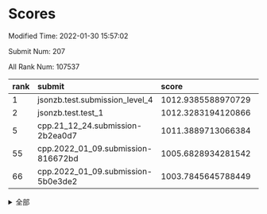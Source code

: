 # Scores

Modified Time: 2022-01-30 15:57:02

Submit Num: 207

All Rank Num: 107537

| rank |               submit               |       score        |       sigma        | pk_num |
| :--- | :--------------------------------- | :----------------- | :----------------- | :----- |
| 1    | jsonzb.test.submission_level_4     | 1012.9385588970729 | 0.7934283306195052 | 2074   |
| 2    | jsonzb.test.test_1                 | 1012.3283194120866 | 0.7719203725796014 | 2076   |
| 5    | cpp.21_12_24.submission-2b2ea0d7   | 1011.3889713066384 | 0.8007575995455924 | 2080   |
| 55   | cpp.2022_01_09.submission-816672bd | 1005.6828934281542 | 0.7137105050212118 | 2076   |
| 66   | cpp.2022_01_09.submission-5b0e3de2 | 1003.7845645788449 | 0.7115829446784582 | 2073   |


<details>
<summary>全部</summary>

| rank |                 submit                 |       score        |       sigma        | pk_num |
| :--- | :------------------------------------- | :----------------- | :----------------- | :----- |
| 1    | jsonzb.test.submission_level_4         | 1012.9385588970729 | 0.7934283306195052 | 2074   |
| 2    | jsonzb.test.test_1                     | 1012.3283194120866 | 0.7719203725796014 | 2076   |
| 3    | gobigger.level_3.submission_level_3_16 | 1011.8369957947947 | 0.7754665634552094 | 2080   |
| 4    | gobigger.level_3.submission_level_3_30 | 1011.4897328249602 | 0.7891517838010705 | 2080   |
| 5    | cpp.21_12_24.submission-2b2ea0d7       | 1011.3889713066384 | 0.8007575995455924 | 2080   |
| 6    | gobigger.level_3.submission_level_3_3  | 1010.8964753917402 | 0.7667660076706729 | 2083   |
| 7    | gobigger.level_3.submission_level_3_0  | 1010.889640417646  | 0.7635198743136944 | 2079   |
| 8    | gobigger.level_3.submission_level_3_28 | 1010.558010534588  | 0.7730768213359227 | 2078   |
| 9    | gobigger.level_3.submission_level_3_6  | 1010.5559201062539 | 0.7620939325653556 | 2076   |
| 10   | gobigger.level_3.submission_level_3_21 | 1010.5125541392665 | 0.7799824123128012 | 2078   |
| 11   | gobigger.level_3.submission_level_3_20 | 1010.4496937568855 | 0.7747899619610318 | 2078   |
| 12   | gobigger.level_3.submission_level_3_29 | 1010.3780884964514 | 0.7727712101664767 | 2078   |
| 13   | gobigger.level_3.submission_level_3_14 | 1010.370058279439  | 0.7727673854720073 | 2075   |
| 14   | gobigger.level_3.submission_level_3_4  | 1010.36088093998   | 0.7579508036948652 | 2079   |
| 15   | gobigger.level_3.submission_level_3_5  | 1010.347043841513  | 0.7621522004303346 | 2081   |
| 16   | gobigger.level_3.submission_level_3_10 | 1010.3451669233201 | 0.7574742608187042 | 2077   |
| 17   | gobigger.level_3.submission_level_3_26 | 1010.3391653234456 | 0.7554017095586072 | 2078   |
| 18   | gobigger.level_3.submission_level_3_22 | 1010.3019362053186 | 0.759077416465408  | 2078   |
| 19   | gobigger.level_3.submission_level_3_35 | 1010.2732538126434 | 0.7702936536867683 | 2083   |
| 20   | gobigger.level_3.submission_level_3_8  | 1010.2192253893045 | 0.763026729179736  | 2080   |
| 21   | gobigger.level_3.submission_level_3_1  | 1010.2161044645891 | 0.7505464841133932 | 2076   |
| 22   | gobigger.level_3.submission_level_3_12 | 1010.2072472091322 | 0.7442365076150437 | 2076   |
| 23   | gobigger.level_3.submission_level_3_48 | 1010.2031383326671 | 0.7410442535388165 | 2076   |
| 24   | gobigger.level_3.submission_level_3_25 | 1010.1341867472273 | 0.7592204425439759 | 2081   |
| 25   | gobigger.level_3.submission_level_3_7  | 1010.124077445308  | 0.7681123644967484 | 2081   |
| 26   | gobigger.level_3.submission_level_3_45 | 1010.0971166925098 | 0.7547872495837591 | 2084   |
| 27   | gobigger.level_3.submission_level_3_11 | 1010.085648776851  | 0.7587964948065269 | 2079   |
| 28   | gobigger.level_3.submission_level_3_46 | 1010.0495457448463 | 0.7633130353100235 | 2075   |
| 29   | gobigger.level_3.submission_level_3_34 | 1010.0458225291853 | 0.7690565496624681 | 2079   |
| 30   | gobigger.level_3.submission_level_3_31 | 1010.0224463505953 | 0.775999355032191  | 2071   |
| 31   | gobigger.level_3.submission_level_3_47 | 1009.9993572521909 | 0.7500434856086017 | 2078   |
| 32   | gobigger.level_3.submission_level_3_33 | 1009.9602148066675 | 0.7604546467882267 | 2083   |
| 33   | gobigger.level_3.submission_level_3_39 | 1009.915901386894  | 0.7689380369352792 | 2078   |
| 34   | gobigger.level_3.submission_level_3_24 | 1009.8801034439199 | 0.7681221401333942 | 2076   |
| 35   | gobigger.level_3.submission_level_3_2  | 1009.7655263072797 | 0.7645520589448497 | 2078   |
| 36   | gobigger.level_3.submission_level_3_41 | 1009.7366976355775 | 0.7595000696196211 | 2075   |
| 37   | gobigger.level_3.submission_level_3_15 | 1009.7136626316772 | 0.7480023271083688 | 2080   |
| 38   | gobigger.level_3.submission_level_3_27 | 1009.6727785975659 | 0.7388672513883909 | 2075   |
| 39   | gobigger.level_3.submission_level_3_36 | 1009.6678744796114 | 0.7517149518627873 | 2078   |
| 40   | gobigger.level_3.submission_level_3_17 | 1009.5688971057348 | 0.7608477019712327 | 2079   |
| 41   | gobigger.level_3.submission_level_3_9  | 1009.5339098809218 | 0.7703131311843018 | 2077   |
| 42   | gobigger.level_3.submission_level_3_19 | 1009.4885848309026 | 0.7529722434938448 | 2075   |
| 43   | gobigger.level_3.submission_level_3_32 | 1009.3869124621793 | 0.7486531094464196 | 2080   |
| 44   | gobigger.level_3.submission_level_3_49 | 1009.2953035688571 | 0.753575469154401  | 2080   |
| 45   | gobigger.level_3.submission_level_3_42 | 1009.153337313365  | 0.7341499074495575 | 2078   |
| 46   | gobigger.level_3.submission_level_3_43 | 1009.1068299298446 | 0.7431437060964952 | 2079   |
| 47   | gobigger.level_3.submission_level_3_38 | 1009.0104327358255 | 0.743340826821106  | 2076   |
| 48   | gobigger.level_3.submission_level_3_13 | 1008.934283593786  | 0.7525337929240078 | 2073   |
| 49   | gobigger.level_3.submission_level_3_40 | 1008.9150440452955 | 0.7397677052942286 | 2078   |
| 50   | gobigger.level_3.submission_level_3_44 | 1008.867013665406  | 0.7424168436590608 | 2077   |
| 51   | gobigger.level_3.submission_level_3_23 | 1008.8372111061972 | 0.737913014792808  | 2078   |
| 52   | gobigger.level_3.submission_level_3_37 | 1008.2600691575077 | 0.7589630471609761 | 2077   |
| 53   | gobigger.level_3.submission_level_3_18 | 1008.1296983839238 | 0.7436415171828701 | 2073   |
| 54   | gobigger.level_1.submission_level_1_19 | 1005.7771136287176 | 0.7305190894873779 | 2080   |
| 55   | cpp.2022_01_09.submission-816672bd     | 1005.6828934281542 | 0.7137105050212118 | 2076   |
| 56   | gobigger.level_1.submission_level_1_20 | 1004.6795995945664 | 0.7237977528916288 | 2078   |
| 57   | gobigger.level_1.submission_level_1_27 | 1004.6543829259108 | 0.7283682050452404 | 2075   |
| 58   | gobigger.level_1.submission_level_1_34 | 1004.6367656687219 | 0.7233007213201393 | 2079   |
| 59   | gobigger.level_1.submission_level_1_29 | 1004.5745822679878 | 0.7123954236538147 | 2074   |
| 60   | gobigger.level_1.submission_level_1_21 | 1004.5066122966972 | 0.7145322623358498 | 2078   |
| 61   | gobigger.level_1.submission_level_1_15 | 1004.2882443741435 | 0.7260700650693266 | 2078   |
| 62   | gobigger.level_1.submission_level_1_33 | 1004.2478827186059 | 0.7247840220419439 | 2078   |
| 63   | gobigger.level_1.submission_level_1_44 | 1004.1026537193495 | 0.7208250789409684 | 2081   |
| 64   | gobigger.level_1.submission_level_1_1  | 1003.8925394121475 | 0.7059238619409182 | 2078   |
| 65   | gobigger.level_1.submission_level_1_38 | 1003.8592529376859 | 0.7229246872799472 | 2073   |
| 66   | cpp.2022_01_09.submission-5b0e3de2     | 1003.7845645788449 | 0.7115829446784582 | 2073   |
| 67   | gobigger.level_1.submission_level_1_40 | 1003.7082407472863 | 0.7195701918018755 | 2076   |
| 68   | gobigger.level_1.submission_level_1_42 | 1003.684425333452  | 0.7308907367856883 | 2076   |
| 69   | gobigger.level_1.submission_level_1_23 | 1003.6445706339434 | 0.7319480910976239 | 2077   |
| 70   | gobigger.level_1.submission_level_1_5  | 1003.6161698537858 | 0.7184698306354751 | 2083   |
| 71   | gobigger.level_1.submission_level_1_37 | 1003.4553044583016 | 0.7075943096005411 | 2083   |
| 72   | gobigger.level_1.submission_level_1_49 | 1003.3007786221617 | 0.7189728805957946 | 2074   |
| 73   | gobigger.level_1.submission_level_1_48 | 1003.1911726827159 | 0.7140347719075181 | 2080   |
| 74   | gobigger.level_1.submission_level_1_45 | 1003.1578471373308 | 0.7145702604428741 | 2080   |
| 75   | gobigger.level_1.submission_level_1_24 | 1003.1537813265842 | 0.714548954076719  | 2073   |
| 76   | gobigger.level_1.submission_level_1_17 | 1003.1281277761843 | 0.727334840699916  | 2081   |
| 77   | gobigger.level_1.submission_level_1_4  | 1003.0772598571037 | 0.7012997001687133 | 2080   |
| 78   | gobigger.level_1.submission_level_1_11 | 1003.0233935071458 | 0.7151597662951272 | 2075   |
| 79   | gobigger.level_1.submission_level_1_26 | 1003.0048612271269 | 0.7183769611910693 | 2080   |
| 80   | gobigger.level_1.submission_level_1_8  | 1002.953497676235  | 0.7107187362999503 | 2079   |
| 81   | gobigger.level_1.submission_level_1_2  | 1002.84015865388   | 0.7129411102647983 | 2080   |
| 82   | gobigger.level_1.submission_level_1_18 | 1002.8211384881988 | 0.7112628604241337 | 2074   |
| 83   | gobigger.level_1.submission_level_1_30 | 1002.8153547699563 | 0.7122973929301349 | 2078   |
| 84   | gobigger.level_1.submission_level_1_25 | 1002.8133215213439 | 0.7115856131471296 | 2082   |
| 85   | gobigger.level_1.submission_level_1_35 | 1002.7871727804333 | 0.7119181138176921 | 2078   |
| 86   | gobigger.level_1.submission_level_1_41 | 1002.7392466549518 | 0.7110647300626477 | 2079   |
| 87   | gobigger.level_1.submission_level_1_16 | 1002.727575107542  | 0.7257802968648509 | 2080   |
| 88   | gobigger.level_1.submission_level_1_31 | 1002.7260321725009 | 0.7135708732766679 | 2076   |
| 89   | gobigger.level_1.submission_level_1_36 | 1002.7251729012632 | 0.7189785386793416 | 2078   |
| 90   | gobigger.level_1.submission_level_1_28 | 1002.7105048640807 | 0.7296670186613521 | 2079   |
| 91   | gobigger.level_1.submission_level_1_6  | 1002.6945785620853 | 0.7138891525827576 | 2079   |
| 92   | gobigger.level_1.submission_level_1_0  | 1002.6851306226055 | 0.7173769648998465 | 2082   |
| 93   | gobigger.level_1.submission_level_1_14 | 1002.6305165531144 | 0.7147549833200358 | 2079   |
| 94   | gobigger.level_1.submission_level_1_47 | 1002.5777028485596 | 0.7087330982525328 | 2078   |
| 95   | gobigger.level_1.submission_level_1_22 | 1002.5424678914931 | 0.7131497450627476 | 2081   |
| 96   | gobigger.level_1.submission_level_1_9  | 1002.4490039019195 | 0.7066833758107867 | 2080   |
| 97   | gobigger.level_1.submission_level_1_7  | 1002.2551941737353 | 0.7220852763351152 | 2079   |
| 98   | gobigger.level_1.submission_level_1_12 | 1002.2358122519071 | 0.7250204615411485 | 2075   |
| 99   | gobigger.level_1.submission_level_1_32 | 1002.2202061018639 | 0.7081389632478376 | 2080   |
| 100  | gobigger.level_1.submission_level_1_13 | 1002.1473895588515 | 0.7218929397433281 | 2072   |
| 101  | gobigger.level_1.submission_level_1_10 | 1002.0846664255992 | 0.7253534680916014 | 2072   |
| 102  | gobigger.level_1.submission_level_1_46 | 1001.9913071609426 | 0.7078095498718462 | 2074   |
| 103  | gobigger.level_1.submission_level_1_3  | 1001.8536924097817 | 0.714630445869496  | 2076   |
| 104  | gobigger.level_1.submission_level_1_39 | 1001.8486059077793 | 0.7149400849091867 | 2081   |
| 105  | gobigger.level_1.submission_level_1_43 | 1001.6842068273024 | 0.713242334173941  | 2077   |
| 106  | gobigger.random.submission_random_47   | 997.2457665531305  | 0.7053464472822611 | 2075   |
| 107  | gobigger.random.submission_random_48   | 997.0892283660037  | 0.698311005151876  | 2076   |
| 108  | gobigger.random.submission_random_46   | 997.01239456431    | 0.710997278589712  | 2079   |
| 109  | gobigger.random.submission_random_12   | 996.971458338283   | 0.6940433642807574 | 2078   |
| 110  | gobigger.random.submission_random_6    | 996.9128021367876  | 0.6977898011038833 | 2072   |
| 111  | gobigger.random.submission_random_19   | 996.8956479605159  | 0.7082577331876065 | 2082   |
| 112  | gobigger.random.submission_random_5    | 996.6797162525502  | 0.713959083826128  | 2076   |
| 113  | gobigger.random.submission_random_26   | 996.611807485146   | 0.707439919395355  | 2081   |
| 114  | gobigger.random.submission_random_23   | 996.5440203629818  | 0.7087205888305294 | 2078   |
| 115  | gobigger.random.submission_random_42   | 996.5145847467588  | 0.7145942539568281 | 2080   |
| 116  | gobigger.random.submission_random_37   | 996.5012313828837  | 0.7221427380221711 | 2077   |
| 117  | gobigger.random.submission_random_15   | 996.4662013502317  | 0.6960039543985299 | 2073   |
| 118  | gobigger.random.submission_random_38   | 996.3936225835752  | 0.7213437052856723 | 2085   |
| 119  | gobigger.random.submission_random_4    | 996.3521246202705  | 0.7151313002574383 | 2075   |
| 120  | gobigger.random.submission_random_44   | 996.2775913699709  | 0.7213903063781257 | 2076   |
| 121  | gobigger.random.submission_random_35   | 996.2627166392373  | 0.7058470208644027 | 2079   |
| 122  | gobigger.random.submission_random_31   | 996.1614743266985  | 0.7008585069506299 | 2073   |
| 123  | gobigger.random.submission_random_13   | 996.1265101117261  | 0.7058742819449357 | 2076   |
| 124  | gobigger.random.submission_random_21   | 996.0424696126757  | 0.7194876916341796 | 2079   |
| 125  | gobigger.random.submission_random_43   | 996.0243217149383  | 0.7110058496075677 | 2081   |
| 126  | gobigger.random.submission_random_20   | 996.0239450512407  | 0.7085944287922523 | 2076   |
| 127  | gobigger.random.submission_random_17   | 996.0088428435439  | 0.6941073171531825 | 2076   |
| 128  | gobigger.random.submission_random_8    | 996.0067995829039  | 0.6947887565173204 | 2079   |
| 129  | gobigger.random.submission_random_3    | 995.9952833852169  | 0.7036546773131843 | 2075   |
| 130  | gobigger.random.submission_random_10   | 995.894574031293   | 0.7085761775010805 | 2075   |
| 131  | gobigger.random.submission_random_29   | 995.8931819389362  | 0.7073585264186769 | 2079   |
| 132  | gobigger.random.submission_random_45   | 995.8388044876716  | 0.6975863694336263 | 2082   |
| 133  | gobigger.random.submission_random_30   | 995.8340844339523  | 0.6976272045251863 | 2080   |
| 134  | gobigger.random.submission_random_2    | 995.812341855728   | 0.719365795781232  | 2079   |
| 135  | gobigger.random.submission_random_41   | 995.6845251401655  | 0.7046888889305811 | 2083   |
| 136  | gobigger.random.submission_random_24   | 995.6767812243709  | 0.7117136508623876 | 2083   |
| 137  | gobigger.random.submission_random_49   | 995.6310346556002  | 0.716267804078336  | 2079   |
| 138  | gobigger.random.submission_random_39   | 995.5636790940897  | 0.7020853368512691 | 2076   |
| 139  | gobigger.random.submission_random_27   | 995.5454365146852  | 0.7097781866793744 | 2081   |
| 140  | gobigger.random.submission_random_9    | 995.4591925299088  | 0.7093317699318097 | 2077   |
| 141  | gobigger.random.submission_random_36   | 995.4147114640521  | 0.7213890348918064 | 2081   |
| 142  | gobigger.random.submission_random_32   | 995.4145237417356  | 0.7089353271114174 | 2080   |
| 143  | gobigger.random.submission_random_16   | 995.3752997863376  | 0.7098716133121822 | 2076   |
| 144  | gobigger.random.submission_random_11   | 995.3295958419808  | 0.7178590044207896 | 2079   |
| 145  | gobigger.random.submission_random_22   | 995.3153454085909  | 0.7110988024463044 | 2079   |
| 146  | gobigger.random.submission_random_14   | 995.310690544664   | 0.725562264363057  | 2080   |
| 147  | gobigger.random.submission_random_40   | 995.2584433314915  | 0.7169065861121523 | 2078   |
| 148  | gobigger.random.submission_random_0    | 995.231842999825   | 0.7200439955712287 | 2077   |
| 149  | gobigger.random.submission_random_33   | 995.2052352290698  | 0.7260997582296539 | 2078   |
| 150  | gobigger.random.submission_random_25   | 995.0551090693031  | 0.6956062013163498 | 2077   |
| 151  | gobigger.random.submission_random_28   | 995.0316079227227  | 0.7052313943474767 | 2079   |
| 152  | gobigger.random.submission_random_7    | 995.0128925972009  | 0.7206848120591945 | 2079   |
| 153  | gobigger.random.submission_random_34   | 994.9602145871547  | 0.7127857102918631 | 2073   |
| 154  | gobigger.random.submission_random_18   | 994.8451190865637  | 0.7168857656385463 | 2074   |
| 155  | gobigger.level_2.submission_level_2_11 | 994.473100066702   | 0.7261168417595888 | 2078   |
| 156  | gobigger.level_2.submission_level_2_41 | 994.4698541133961  | 0.7225216225256272 | 2077   |
| 157  | gobigger.random.submission_random_1    | 994.1758938475161  | 0.7189666178628636 | 2081   |
| 158  | gobigger.level_2.submission_level_2_49 | 993.5668310370332  | 0.73308017592495   | 2076   |
| 159  | gobigger.level_2.submission_level_2_19 | 993.5010970058432  | 0.731461871691533  | 2080   |
| 160  | gobigger.level_2.submission_level_2_45 | 993.4960830328646  | 0.7225919979354473 | 2078   |
| 161  | gobigger.level_2.submission_level_2_40 | 993.3050557533729  | 0.7389772210092053 | 2076   |
| 162  | gobigger.level_2.submission_level_2_46 | 993.2636104526891  | 0.7543383575358359 | 2083   |
| 163  | gobigger.level_2.submission_level_2_33 | 993.2299737755247  | 0.7278790570885678 | 2082   |
| 164  | gobigger.level_2.submission_level_2_15 | 993.1922830167107  | 0.7409465936876176 | 2081   |
| 165  | gobigger.level_2.submission_level_2_2  | 993.1402916342441  | 0.7252280083392434 | 2079   |
| 166  | gobigger.level_2.submission_level_2_0  | 993.1048901551172  | 0.7444374109688885 | 2079   |
| 167  | gobigger.level_2.submission_level_2_34 | 993.0587529114919  | 0.7264271665124349 | 2078   |
| 168  | gobigger.level_2.submission_level_2_18 | 992.9380240980596  | 0.7247618773459341 | 2078   |
| 169  | gobigger.level_2.submission_level_2_42 | 992.9341500450073  | 0.7317729165086707 | 2078   |
| 170  | gobigger.level_2.submission_level_2_13 | 992.5239005458197  | 0.7468898186158366 | 2079   |
| 171  | gobigger.level_2.submission_level_2_44 | 992.5225636626941  | 0.7213564055943352 | 2081   |
| 172  | gobigger.level_2.submission_level_2_36 | 992.4972147891632  | 0.7409949623728926 | 2080   |
| 173  | gobigger.level_2.submission_level_2_28 | 992.4589788084303  | 0.7657029979355618 | 2083   |
| 174  | gobigger.level_2.submission_level_2_35 | 992.454712435057   | 0.7382450972627289 | 2078   |
| 175  | gobigger.level_2.submission_level_2_29 | 992.4201488615985  | 0.7400165204595182 | 2079   |
| 176  | gobigger.level_2.submission_level_2_21 | 992.4083203309319  | 0.7333502509486066 | 2079   |
| 177  | gobigger.level_2.submission_level_2_30 | 992.4077095141101  | 0.7473945299952796 | 2072   |
| 178  | gobigger.level_2.submission_level_2_39 | 992.3545228963194  | 0.7323499412067743 | 2080   |
| 179  | gobigger.level_2.submission_level_2_38 | 992.2891015807849  | 0.7459982386648817 | 2085   |
| 180  | gobigger.level_2.submission_level_2_4  | 992.2781876240193  | 0.7529744784989995 | 2082   |
| 181  | gobigger.level_2.submission_level_2_37 | 992.249202516354   | 0.7536466014769821 | 2078   |
| 182  | gobigger.level_2.submission_level_2_7  | 992.2384368491283  | 0.7505543288367008 | 2078   |
| 183  | gobigger.level_2.submission_level_2_26 | 992.1730826678292  | 0.7583102270350134 | 2083   |
| 184  | gobigger.level_2.submission_level_2_8  | 991.9324477232574  | 0.7438254833376938 | 2072   |
| 185  | gobigger.level_2.submission_level_2_43 | 991.7543867295634  | 0.7571604880734406 | 2080   |
| 186  | gobigger.level_2.submission_level_2_31 | 991.738889113876   | 0.7480684273293102 | 2075   |
| 187  | gobigger.level_2.submission_level_2_1  | 991.6973648651758  | 0.754986812523278  | 2078   |
| 188  | gobigger.level_2.submission_level_2_12 | 991.6078002337414  | 0.7502796572033527 | 2083   |
| 189  | gobigger.level_2.submission_level_2_3  | 991.5689134619574  | 0.7766712269289017 | 2076   |
| 190  | gobigger.level_2.submission_level_2_16 | 991.5413316187046  | 0.7445024732025614 | 2069   |
| 191  | gobigger.level_2.submission_level_2_47 | 991.5386727331933  | 0.7293387819055774 | 2079   |
| 192  | gobigger.level_2.submission_level_2_9  | 991.5263863758339  | 0.7333759343250638 | 2072   |
| 193  | gobigger.level_2.submission_level_2_5  | 991.4201100676495  | 0.750055997681426  | 2075   |
| 194  | gobigger.level_2.submission_level_2_25 | 991.4191881870028  | 0.7433065564545823 | 2080   |
| 195  | gobigger.level_2.submission_level_2_24 | 991.2176103414793  | 0.7499323895438718 | 2075   |
| 196  | gobigger.level_2.submission_level_2_17 | 991.191319311583   | 0.7526971127044139 | 2076   |
| 197  | gobigger.level_2.submission_level_2_48 | 991.0964170592246  | 0.7740283007008893 | 2081   |
| 198  | gobigger.level_2.submission_level_2_6  | 991.0826058308184  | 0.761731114104944  | 2074   |
| 199  | gobigger.level_2.submission_level_2_32 | 990.997473383951   | 0.7698072296938185 | 2081   |
| 200  | gobigger.level_2.submission_level_2_20 | 990.8116284225941  | 0.7368196185221187 | 2077   |
| 201  | gobigger.level_2.submission_level_2_27 | 990.74130900563    | 0.7615173727801098 | 2080   |
| 202  | gobigger.level_2.submission_level_2_22 | 990.673061570833   | 0.7639583664636788 | 2074   |
| 203  | gobigger.level_2.submission_level_2_23 | 990.4326920244768  | 0.7678788764177618 | 2082   |
| 204  | gobigger.level_2.submission_level_2_10 | 990.4130687952108  | 0.7642646900735092 | 2078   |
| 205  | gobigger.level_2.submission_level_2_14 | 990.2529477458419  | 0.759605933182943  | 2079   |
| 206  | gobigger.none.submission_none_0        | 978.0716235241921  | 1.3169995696456285 | 2079   |
| 207  | gobigger.none.submission_none_1        | 975.46265831689    | 1.4775188551066687 | 2077   |

</details>